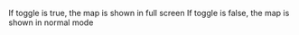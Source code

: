 If toggle is true, the map is shown in full screen
If toggle is false, the map is shown in normal mode